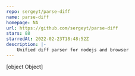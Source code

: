 ```yaml
---
repo: sergeyt/parse-diff
name: parse-diff
homepage: NA
url: https://github.com/sergeyt/parse-diff
stars: 88
starredAt: 2022-02-23T18:48:52Z
description: |-
    Unified diff parser for nodejs and browser
---
```


[object Object]
